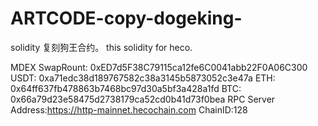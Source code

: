 # ARTCODE-copy-dogeking-
solidity
复刻狗王合约。
this solidity for heco.


MDEX SwapRount: 0xED7d5F38C79115ca12fe6C0041abb22F0A06C300
USDT: 0xa71edc38d189767582c38a3145b5873052c3e47a
ETH: 0x64ff637fb478863b7468bc97d30a5bf3a428a1fd
BTC: 0x66a79d23e58475d2738179ca52cd0b41d73f0bea
RPC Server Address:https://http-mainnet.hecochain.com
ChainID:128
